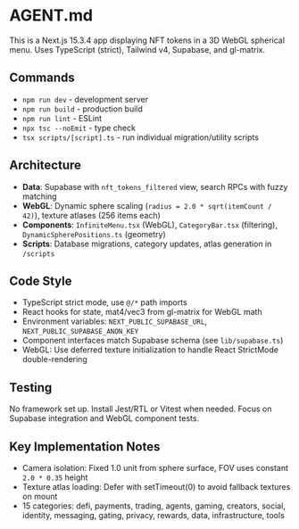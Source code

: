 # AGENT.md

This is a Next.js 15.3.4 app displaying NFT tokens in a 3D WebGL spherical menu. Uses TypeScript (strict), Tailwind v4, Supabase, and gl-matrix.

## Commands
- `npm run dev` - development server
- `npm run build` - production build  
- `npm run lint` - ESLint
- `npx tsc --noEmit` - type check
- `tsx scripts/[script].ts` - run individual migration/utility scripts

## Architecture
- **Data**: Supabase with `nft_tokens_filtered` view, search RPCs with fuzzy matching
- **WebGL**: Dynamic sphere scaling (`radius = 2.0 * sqrt(itemCount / 42)`), texture atlases (256 items each)
- **Components**: `InfiniteMenu.tsx` (WebGL), `CategoryBar.tsx` (filtering), `DynamicSpherePositions.ts` (geometry)
- **Scripts**: Database migrations, category updates, atlas generation in `/scripts`

## Code Style
- TypeScript strict mode, use `@/*` path imports
- React hooks for state, mat4/vec3 from gl-matrix for WebGL math
- Environment variables: `NEXT_PUBLIC_SUPABASE_URL`, `NEXT_PUBLIC_SUPABASE_ANON_KEY`
- Component interfaces match Supabase schema (see `lib/supabase.ts`)
- WebGL: Use deferred texture initialization to handle React StrictMode double-rendering

## Testing
No framework set up. Install Jest/RTL or Vitest when needed. Focus on Supabase integration and WebGL component tests.

## Key Implementation Notes
- Camera isolation: Fixed 1.0 unit from sphere surface, FOV uses constant `2.0 * 0.35` height
- Texture atlas loading: Defer with setTimeout(0) to avoid fallback textures on mount
- 15 categories: defi, payments, trading, agents, gaming, creators, social, identity, messaging, gating, privacy, rewards, data, infrastructure, tools
